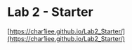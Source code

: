 # Lab 2 - Starter
[https://char1iee.github.io/Lab2_Starter/](https://char1iee.github.io/Lab2_Starter/)
